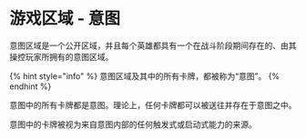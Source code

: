 # 游戏区域 - 意图

意图区域是一个公开区域，并且每个英雄都具有一个在战斗阶段期间存在的、由其操控玩家所拥有的意图区域。

{% hint style="info" %}
意图区域及其中的所有卡牌，都被称为“意图”。
{% endhint %}

意图中的所有卡牌都是意图。理论上，任何卡牌都可以被送往并存在于意图之中。

意图中的卡牌被视为来自意图内部的任何触发式或启动式能力的来源。
